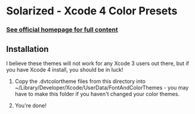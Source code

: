Solarized - Xcode 4 Color Presets
=================================

### [See official homepage for full content](http://ethanschoonover.com/solarized)

Installation
------------

I believe these themes will not work for any Xcode 3 users out there, but if you have Xcode 4 install, you should be in luck!

1. Copy the .dvtcolortheme files from this directory into ~/Library/Developer/Xcode/UserData/FontAndColorThemes - you may have to make this folder if you haven't changed your color themes.

2. You're done!
